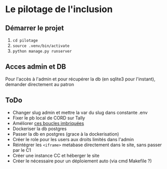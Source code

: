 # Le pilotage de l'inclusion

## Démarrer le projet

1. `cd pilotage`
2. `source .venv/bin/activate`
3. `python manage.py runserver`

## Acces admin et DB

Pour l'accès à l'admin et pour récupérer la db (en sqlite3 pour l'instant), demander directement au patron

## ToDo

- Changer slug admin et mettre la var du slug dans constante .env
- Fixer le pb local de CORD sur Tally
- Améliorer [ces boucles imbriquées](https://github.com/hellodeloo/pilotage-django/blob/main/pilotage/templates/dashboards/tableaux_de_bord_publics.html#L50)
- Dockeriser la db postgres
- Passer la db en postgres (grace à la dockerisation)
- Créer le role pour les users aux droits limités dans l'admin
- Réintégrer les `<iframe>` metabase directement dans le site, sans passer par le C1
- Créer une instance CC et héberger le site
- Créer le nécessaire pour un déploiement auto (via cmd Makefile ?)
